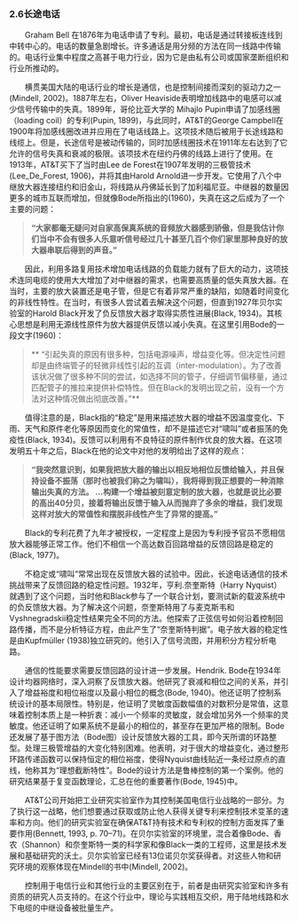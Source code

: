 ### 2.6长途电话
　　Graham Bell 在1876年为电话申请了专利。最初，电话是通过转接板连线到中转中心的。电话的数量急剧增长。许多通话是用分频的方法在同一线路中传输的。电话行业集中程度之高甚于电力行业，因为它是由私有公司或国家垄断组织和行业所推动的。
  
　　横贯美国大陆的电话行业的增长是通信，也是控制间接而深刻的驱动力之一(Mindell, 2002)。1887年左右，Oliver Heaviside表明增加线路中的电感可以减少信号传输中的失真。1899年，哥伦比亚大学的 Mihajlo Pupin申请了加感线圈（loading coil）的专利(Pupin, 1899)，与此同时，AT&T的George Campbell在1900年将加感线圈改进并应用在了电话线路上。这项技术随后被用于长途线路和线缆上。但是，长途信号是被动传输的，同时加感线圈技术在1911年左右达到了它允许的信号失真和衰减的极限。该项技术在纽约丹佛的线路上进行了使用。在1913年，AT&T买下了当时由Lee de Forest在1907年发明的三极管技术(Lee_De_Forest, 1906)，并将其由Harold Arnold进一步开发。它使用了八个中继放大器连接纽约和旧金山，将线路从丹佛延长到了加利福尼亚。中继器的数量因更多的城市互联而增加，但就像Bode所指出的(1960)，失真在这之后成为了一个主要的问题：

> **“大家都毫无疑问对自家高保真系统的音频放大器感到骄傲，但是我估计你们当中不会有很多人乐意听信号经过几十甚至几百个你们家里那种良好的放大器串联后得到的声音。”**

　　因此，利用多路复用技术增加电话线路的负载能力就有了巨大的动力，这项技术连同电缆的使用大大增加了对中继器的需求，也需要高质量的低失真放大器。在当时，主要的放大装置还是电子管，但是它有着非常严重的缺陷，如随着时间变化的非线性特性。在当时，有很多人尝试着去解决这个问题，但直到1927年贝尔实验室的Harold Black开发了负反馈放大器才取得实质性进展(Black, 1934)。其核心思想是利用无源线性原件为放大器提供反馈以减小失真。在这里引用Bode的一段文字(1960)：
  

> ** “引起失真的原因有很多种，包括电源噪声，增益变化等。但决定性问题却是由终端管子的轻微非线性引起的互调（inter-modulation）。为了改善该状况做了很多种不同的尝试，如选择不同的管子，仔细调节偏移量，通过匹配管子的推拉来提供补偿特性。但在Black的发明出现之前，没有一个方法对这种情况做出彻底改善。”**

　　值得注意的是，Black指的“稳定”是用来描述放大器的增益不因温度变化、下雨、天气和原件老化等原因而变化的常值性，却不是描述它对“啸叫”或者振荡的免疫性(Black, 1934)。反馈可以利用有不良特征的原件制作优良的放大器。在这项发明五十年之后，Black在他的论文中对他的发明给出了这样的观点：

> **“我突然意识到，如果我把放大器的输出以相反地相位反馈给输入，并且保持设备不振荡（那时也被我们称之为啸叫），我将得到我正想要的一种消除输出失真的方法。 …构建一个增益被刻意定制的放大器，也就是说比必要的高出40分贝，接着将输出反馈于输入从而抛弃了多余的增益，我们发现这样对放大的常值性和摆脱非线性产生了异常的提高。”**

　　Black的专利花费了九年才被授权，一定程度上是因为专利授予官员不愿相信放大器能够正常工作。他们不相信一个高达数百回路增益的反馈回路是稳定的(Black, 1977)。
  
　　不稳定或“啸叫”常常出现在反馈放大器的试验中。因此，长途电话通信的技术挑战带来了反馈回路的稳定性问题。1932年，亨利.奈奎斯特（Harry Nyquist）就遇到了这个问题，当时他和Black参与了一个联合计划，要测试新的载波系统中的负反馈放大器。为了解决这个问题，奈奎斯特用了与麦克斯韦和Vyshnegradskii稳定性结果完全不同的方法。他探索了正弦信号如何沿着控制回路传播，而不是分析特征方程，由此产生了“奈奎斯特判据”。电子放大器的稳定性是由Kupfmüller (1938)独立研究的。他引入了信号流图，并用积分方程分析电路。
  
　　通信的性能要求需要反馈回路的设计进一步发展。Hendrik. Bode在1934年设计均器网络时，深入洞察了反馈放大器。他研究了衰减和相位之间的关系，并引入了增益裕度和相位裕度以及最小相位的概念(Bode, 1940)。他还证明了控制系统设计的基本局限性。特别是，他证明了灵敏度函数幅值的对数积分是常值，这意味着控制本质上是一种折衷：减小一个频率的灵敏度，就会增加另外一个频率的灵敏度。他还证明了如果系统不是最小的相位的，甚至存在更加严格的限制。Bode还发展了基于图方法（Bode图）设计反馈放大器的工具，即今天所谓的环路整型。处理三极管增益的大变化特别困难。他表明，对于很大的增益变化，通过整形环路传递函数可以保持恒定的相位裕度，使得Nyquist曲线贴近一条经过原点的直线，他称其为“理想截断特性”。Bode的设计方法是鲁棒控制的第一个案例。他的研究结果基于复变函数理论，汇总在他的重要著作(Bode, 1945)中。
  
　　AT&T公司开始把工业研究实验室作为其控制美国电信行业战略的一部分。为了执行这一战略，他们想要通过获取或防止他人获得关键专利来控制技术变革的速率和方向。他们的研究实验室在确保AT&T持有技术和专利权的控制方面发挥了重要作用(Bennett, 1993, p. 70–71)。在贝尔实验室的环境里，混合着像Bode、香农（Shannon）和奈奎斯特一类的科学家和像Black一类的工程师，这里是技术发展和基础研究的沃土。贝尔实验室已经有13位诺贝尔奖获得者。对这些人物和研究环境的观察体现在Mindell的书中(Mindell, 2002)。
  
　　控制用于电信行业和其他行业的主要区别在于，前者是由研究实验室和许多有资质的研究人员支持的。在这个行业中，理论与实践相互交织，用于陆地线路和水下电缆的中继设备被批量生产。


